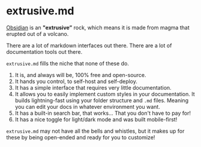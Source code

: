 # extrusive.md

[Obsidian](https://obsidian.md/) is an **"extrusive”** rock, which means it is made from magma that erupted out of a volcano.

There are a lot of markdown interfaces out there. There are a lot of documentation tools out there.

`extrusive.md` fills the niche that none of these do.

1. It is, and always will be, 100% free and open-source.
2. It hands you control, to self-host and self-deploy.
3. It has a simple interface that requires very little documentation.
4. It allows you to easily implement custom styles in your documentation. It builds lightning-fast using your folder structure and `.md` files. Meaning you can edit your docs in whatever environment you want.
5. It has a built-in search bar, that works... That you don't have to pay for!
6. It has a nice toggle for light/dark mode and was built mobile-first!

`extrusive.md` may not have all the bells and whistles, but it makes up for these by being open-ended and ready for you to customize!
